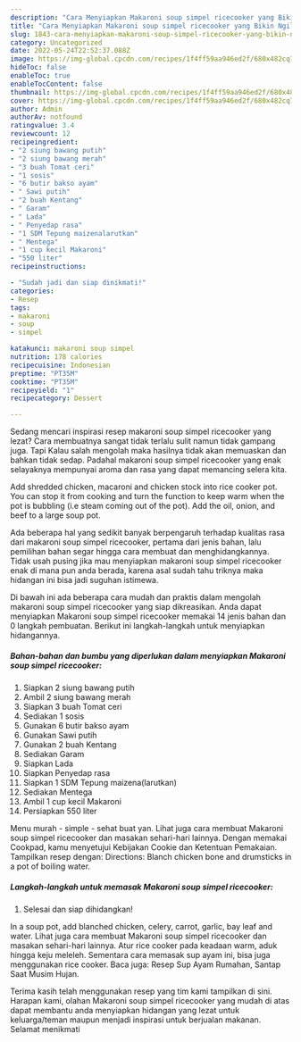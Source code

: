 ```yaml
---
description: "Cara Menyiapkan Makaroni soup simpel ricecooker yang Bikin Ngiler, Buat Buka Puasa Lezat"
title: "Cara Menyiapkan Makaroni soup simpel ricecooker yang Bikin Ngiler, Buat Buka Puasa Lezat"
slug: 1843-cara-menyiapkan-makaroni-soup-simpel-ricecooker-yang-bikin-ngiler-buat-buka-puasa-lezat
category: Uncategorized
date: 2022-05-24T22:52:37.088Z
image: https://img-global.cpcdn.com/recipes/1f4ff59aa946ed2f/680x482cq70/makaroni-soup-simpel-ricecooker-foto-resep-utama.jpg
hideToc: false
enableToc: true
enableTocContent: false
thumbnail: https://img-global.cpcdn.com/recipes/1f4ff59aa946ed2f/680x482cq70/makaroni-soup-simpel-ricecooker-foto-resep-utama.jpg
cover: https://img-global.cpcdn.com/recipes/1f4ff59aa946ed2f/680x482cq70/makaroni-soup-simpel-ricecooker-foto-resep-utama.jpg
author: Admin
authorAv: notfound
ratingvalue: 3.4
reviewcount: 12
recipeingredient:
- "2 siung bawang putih"
- "2 siung bawang merah"
- "3 buah Tomat ceri"
- "1 sosis"
- "6 butir bakso ayam"
- " Sawi putih"
- "2 buah Kentang"
- " Garam"
- " Lada"
- " Penyedap rasa"
- "1 SDM Tepung maizenalarutkan"
- " Mentega"
- "1 cup kecil Makaroni"
- "550 liter"
recipeinstructions:

- "Sudah jadi dan siap dinikmati!"
categories:
- Resep
tags:
- makaroni
- soup
- simpel

katakunci: makaroni soup simpel 
nutrition: 178 calories
recipecuisine: Indonesian
preptime: "PT35M"
cooktime: "PT35M"
recipeyield: "1"
recipecategory: Dessert

---
```



Sedang mencari inspirasi resep makaroni soup simpel ricecooker yang lezat? Cara membuatnya sangat tidak terlalu sulit namun tidak gampang juga. Tapi Kalau salah mengolah maka hasilnya tidak akan memuaskan dan bahkan tidak sedap. Padahal makaroni soup simpel ricecooker yang enak selayaknya mempunyai aroma dan rasa yang dapat memancing selera kita.


Add shredded chicken, macaroni and chicken stock into rice cooker pot. You can stop it from cooking and turn the function to keep warm when the pot is bubbling (i.e steam coming out of the pot). Add the oil, onion, and beef to a large soup pot.

Ada beberapa hal yang sedikit banyak berpengaruh terhadap kualitas rasa dari makaroni soup simpel ricecooker, pertama dari jenis bahan, lalu pemilihan bahan segar hingga cara membuat dan menghidangkannya. Tidak usah pusing jika mau menyiapkan makaroni soup simpel ricecooker enak di mana pun anda berada, karena asal sudah tahu triknya maka hidangan ini bisa jadi suguhan istimewa.


Di bawah ini ada beberapa cara mudah dan praktis dalam mengolah makaroni soup simpel ricecooker yang siap dikreasikan. Anda dapat menyiapkan Makaroni soup simpel ricecooker memakai 14 jenis bahan dan 0 langkah pembuatan. Berikut ini langkah-langkah untuk menyiapkan hidangannya.

<!--inarticleads1-->

##### Bahan-bahan dan bumbu yang diperlukan dalam menyiapkan Makaroni soup simpel ricecooker:

1. Siapkan 2 siung bawang putih
1. Ambil 2 siung bawang merah
1. Siapkan 3 buah Tomat ceri
1. Sediakan 1 sosis
1. Gunakan 6 butir bakso ayam
1. Gunakan  Sawi putih
1. Gunakan 2 buah Kentang
1. Sediakan  Garam
1. Siapkan  Lada
1. Siapkan  Penyedap rasa
1. Siapkan 1 SDM Tepung maizena(larutkan)
1. Sediakan  Mentega
1. Ambil 1 cup kecil Makaroni
1. Persiapkan 550 liter


Menu murah - simple - sehat buat yan. Lihat juga cara membuat Makaroni soup simpel ricecooker dan masakan sehari-hari lainnya. Dengan memakai Cookpad, kamu menyetujui Kebijakan Cookie dan Ketentuan Pemakaian. Tampilkan resep dengan: Directions: Blanch chicken bone and drumsticks in a pot of boiling water. 

<!--inarticleads2-->

##### Langkah-langkah untuk memasak Makaroni soup simpel ricecooker:


1. Selesai dan siap dihidangkan!

In a soup pot, add blanched chicken, celery, carrot, garlic, bay leaf and water. Lihat juga cara membuat Makaroni soup simpel ricecooker dan masakan sehari-hari lainnya. Atur rice cooker pada keadaan warm, aduk hingga keju meleleh. Sementara cara memasak sup ayam ini, bisa juga menggunakan rice cooker. Baca juga: Resep Sup Ayam Rumahan, Santap Saat Musim Hujan. 

Terima kasih telah menggunakan resep yang tim kami tampilkan di sini. Harapan kami, olahan Makaroni soup simpel ricecooker yang mudah di atas dapat membantu anda menyiapkan hidangan yang lezat untuk keluarga/teman maupun menjadi inspirasi untuk berjualan makanan. Selamat menikmati
